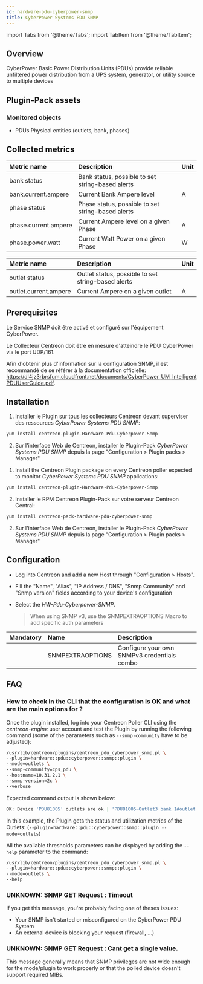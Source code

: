 ```yaml
---
id: hardware-pdu-cyberpower-snmp
title: CyberPower Systems PDU SNMP
---
```

import Tabs from '@theme/Tabs';
import TabItem from '@theme/TabItem';


## Overview

CyberPower Basic Power Distribution Units (PDUs) provide reliable unfiltered power distribution
 from a UPS system, generator, or utility source to multiple devices

## Plugin-Pack assets

### Monitored objects

* PDUs Physical entities (outlets, bank, phases)

## Collected metrics 

<Tabs groupId="sync">
<TabItem value="Load" label="Load">

| Metric name              | Description                                       | Unit |
|:------------------------ |:------------------------------------------------- |:---- |
| bank status              | Bank status, possible to set string-based alerts  |      |
| bank.current.ampere      | Current Bank Ampere level                         |  A   |
| phase status             | Phase status, possible to set string-based alerts |      |
| phase.current.ampere     | Current Ampere level on a given Phase             |  A   |
| phase.power.watt         | Current Watt Power on a given Phase               |  W   |

</TabItem>
<TabItem value="Outlets" label="Outlets">

| Metric name                | Description                                             | Unit |
|:---------------------------|:--------------------------------------------------------|:-----|
| outlet status              | Outlet status, possible to set string-based alerts      |      |
| outlet.current.ampere      | Current Ampere on a given outlet                        |   A  |

</TabItem>
</Tabs>

## Prerequisites 

Le Service SNMP doit être activé et configuré sur l'équipement CyberPower. 

Le Collecteur Centreon doit être en mesure d'atteindre le PDU CyberPower via le port
UDP/161. 

Afin d'obtenir plus d'information sur la configuration SNMP, il est recommandé de se référer à la
documentation officielle: 
https://dl4jz3rbrsfum.cloudfront.net/documents/CyberPower_UM_IntelligentPDUUserGuide.pdf.

## Installation

<Tabs groupId="sync">
<TabItem value="Online License" label="Online License">

1. Installer le Plugin sur tous les collecteurs Centreon devant superviser des ressources *CyberPower Systems PDU SNMP*:

```bash
yum install centreon-plugin-Hardware-Pdu-Cyberpower-Snmp
```

2. Sur l'interface Web de Centreon, installer le Plugin-Pack *CyberPower Systems PDU SNMP* depuis la page "Configuration > Plugin packs > Manager"

</TabItem>
<TabItem value="Offline License" label="Offline License">

1. Install the Centreon Plugin package on every Centreon poller expected to monitor *CyberPower Systems PDU SNMP* applications:

```bash
yum install centreon-plugin-Hardware-Pdu-Cyberpower-Snmp
```

2. Installer le RPM Centreon Plugin-Pack sur votre serveur Centreon Central:

```bash
yum install centreon-pack-hardware-pdu-cyberpower-snmp
```

2. Sur l'interface Web de Centreon, installer le Plugin-Pack *CyberPower Systems PDU SNMP* depuis la page "Configuration > Plugin packs > Manager"

</TabItem>
</Tabs>

## Configuration

* Log into Centreon and add a new Host through "Configuration > Hosts". 
* Fill the "Name", "Alias", "IP Address / DNS", "Snmp Community" and "Snmp version" fields according to your device's configuration
* Select the *HW-Pdu-Cyberpower-SNMP*.

  > When using SNMP v3, use the SNMPEXTRAOPTIONS Macro to add specific auth parameters

| Mandatory   | Name             | Description                                    |
| :---------- | :--------------- | :--------------------------------------------- |
|             | SNMPEXTRAOPTIONS | Configure your own SNMPv3 credentials combo    |

## FAQ

### How to check in the CLI that the configuration is OK and what are the main options for ?

Once the plugin installed, log into your Centreon Poller CLI using the *centreon-engine* 
user account and test the Plugin by running the following command (some of the parameters 
such as ```--snmp-community``` have to be adjusted):

```bash
/usr/lib/centreon/plugins/centreon_pdu_cyberpower_snmp.pl \
--plugin=hardware::pdu::cyberpower::snmp::plugin \
--mode=outlets \
--snmp-community=cps_pdu \
--hostname=10.31.2.1 \
--snmp-version=2c \
--verbose 
```

Expected command output is shown below: 

```bash
OK: Device 'PDU81005' outlets are ok | 'PDU81005~Outlet3 bank 1#outlet.current.ampere'=0.4A;;;0; 'PDU81005~Outlet7 bank 1#outlet.current.ampere'=0.4A;;;0; 'PDU81005~Outlet8 bank 1#outlet.current.ampere'=0.9A;;;0;checking device 'PDU81005'outlet 'Outlet1 bank 1' state: 'on' [phase: seqPhase1ToNeutral]outlet 'Outlet2 bank 1' state: 'on' [phase: seqPhase1ToNeutral]outlet 'Outlet3 bank 1' state: 'on' [phase: seqPhase1ToNeutral], current : 0.4 Aoutlet 'Outlet4 bank 1' state: 'on' [phase: seqPhase1ToNeutral]outlet 'Outlet5 bank 1' state: 'on' [phase: seqPhase1ToNeutral]outlet 'Outlet6 bank 1' state: 'on' [phase: seqPhase1ToNeutral]outlet 'Outlet7 bank 1' state: 'on' [phase: seqPhase1ToNeutral], current : 0.4 Aoutlet 'Outlet8 bank 1' state: 'on' [phase: seqPhase1ToNeutral], current : 0.9 A
```

In this example, the Plugin gets the status and utilization metrics of the Outlets: 
(```--plugin=hardware::pdu::cyberpower::snmp::plugin --mode=outlets```)

All the available thresholds parameters can be displayed by adding the  ```--help``` 
parameter to the command:

```bash
/usr/lib/centreon/plugins/centreon_pdu_cyberpower_snmp.pl \
--plugin=hardware::pdu::cyberpower::snmp::plugin \
--mode=outlets \
--help
```

### UNKNOWN: SNMP GET Request : Timeout

If you get this message, you're probably facing one of theses issues: 
* Your SNMP isn't started or misconfigured on the CyberPower PDU System
* An external device is blocking your request (firewall, ...)

### UNKNOWN: SNMP GET Request : Cant get a single value.

This message generally means that SNMP privileges are not wide enough for the mode/plugin to work properly 
or that the polled device doesn't support required MIBs. 